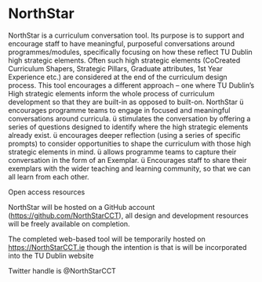# NorthStar
NorthStar is a curriculum conversation tool. Its purpose is to support and encourage staff to have meaningful, purposeful conversations around programmes/modules, specifically focusing on how these reflect TU Dublin high strategic elements. Often such high strategic elements (CoCreated Curriculum Shapers, Strategic Pillars, Graduate attributes, 1st Year Experience etc.) are considered at the end of the curriculum design process. This tool encourages a different approach – one where TU Dublin’s High strategic elements inform the whole process of curriculum development so that they are built-in as opposed to built-on. 
NorthStar
ü	encourages programme teams to engage in focused and meaningful conversations around curricula.
ü	stimulates the conversation by offering a series of questions designed to identify where the high strategic elements already exist. 
ü	encourages deeper reflection (using a series of specific prompts) to consider opportunities to shape the curriculum with those high strategic elements in mind. 
ü	allows programme teams to capture their conversation in the form of an Exemplar.
ü	Encourages staff to share their exemplars with the wider teaching and learning community, so that we can all learn from each other.

Open access resources

NorthStar will be hosted on a GitHub account (https://github.com/NorthStarCCT), all design and development resources will be freely available on completion.

The completed web-based tool will be temporarily hosted on https://NorthStarCCT.ie though the intention is that is will be incorporated into the TU Dublin website

Twitter handle is @NorthStarCCT

